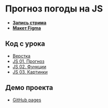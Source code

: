 # Прогноз погоды на JS

- **[Запись стрима](https://youtu.be/2yi252YNGKU)**
- **[Макет Figma](https://www.figma.com/file/L4ae5KBlGUt3P5gWci2uGp/Weather-App?node-id=0%3A1&t=rQfijCZNVxHSKB5K-1)**

## Код с урока

-   [Верстка](https://github.com/nobleworkshop/weather-app/tree/main)
-   [JS 01. Прогноз](https://github.com/nobleworkshop/weather-app/tree/js-01)
-   [JS 02. Функции](https://github.com/nobleworkshop/weather-app/tree/js-02)
-   [JS 03. Картинки](https://github.com/nobleworkshop/weather-app/tree/js-03)

## Демо проекта

-   [GitHub pages](https://nobleworkshop.github.io/weather-app/)
 
